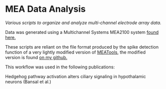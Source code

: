 # MEA Data Analysis
*Various scripts to organize and analyze multi-channel electrode array data.*

Data was generated using a Multichannel Systems MEA2100 system [found here.](https://www.multichannelsystems.com/products/mea2100-systems)

These scripts are reliant on the file format produced by the spike detection function of a very lightly modified version of [MEATools](https://github.com/dbridges/mea-tools), the modified version is found [on my github.](https://github.com/Lswhiteh/mea-tools)

This workflow was used in the following publications:

Hedgehog pathway activation alters ciliary signaling in hypothalamic neurons (Bansal et al.)
